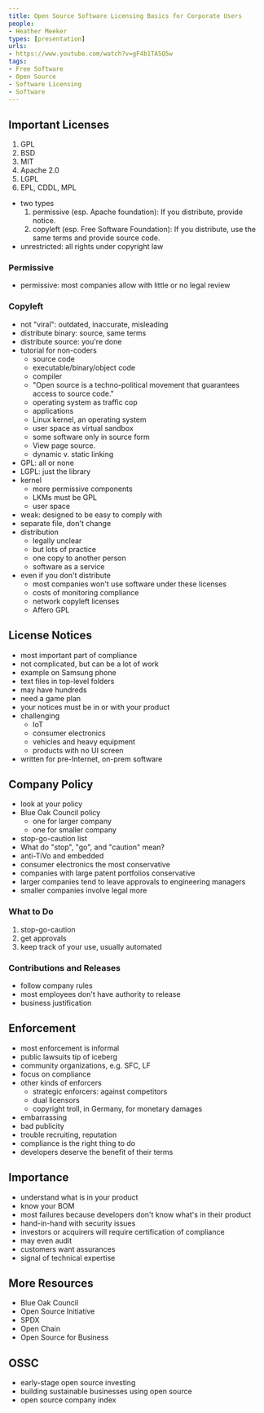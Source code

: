 ```yaml
---
title: Open Source Software Licensing Basics for Corporate Users
people:
- Heather Meeker
types: [presentation]
urls:
- https://www.youtube.com/watch?v=gF4b1TA5Q5w
tags:
- Free Software
- Open Source
- Software Licensing
- Software
---
```


## Important Licenses
1.  GPL
2.  BSD
3.  MIT
4.  Apache 2.0
5.  LGPL
6.  EPL, CDDL, MPL

- two types
  1.  permissive (esp. Apache foundation): If you distribute, provide notice.
  2.  copyleft (esp. Free Software Foundation):  If you distribute, use the same terms and provide source code.
- unrestricted: all rights under copyright law

### Permissive
- permissive: most companies allow with little or no legal review

### Copyleft
- not "viral": outdated, inaccurate, misleading
- distribute binary: source, same terms
- distribute source: you're done
- tutorial for non-coders
  - source code
  - executable/binary/object code
  - compiler
  - "Open source is a techno-political movement that guarantees access to source code."
  - operating system as traffic cop
  - applications
  - Linux kernel, an operating system
  - user space as virtual sandbox
  - some software only in source form
  - View page source.
  - dynamic v. static linking
- GPL: all or none
- LGPL: just the library
- kernel
  - more permissive components
  - LKMs must be GPL
  - user space
- weak: designed to be easy to comply with
- separate file, don't change
- distribution
  - legally unclear
  - but lots of practice
  - one copy to another person
  - software as a service
- even if you don't distribute
  - most companies won't use software under these licenses
  - costs of monitoring compliance
  - network copyleft licenses
  - Affero GPL

## License Notices
- most important part of compliance
- not complicated, but can be a lot of work
- example on Samsung phone
- text files in top-level folders
- may have hundreds
- need a game plan
- your notices must be in or with your product
- challenging
  - IoT
  - consumer electronics
  - vehicles and heavy equipment
  - products with no UI screen
- written for pre-Internet, on-prem software

## Company Policy
- look at your policy
- Blue Oak Council policy
  - one for larger company
  - one for smaller company
- stop-go-caution list
- What do "stop", "go", and "caution" mean?
- anti-TiVo and embedded
- consumer electronics the most conservative
- companies with large patent portfolios conservative
- larger companies tend to leave approvals to engineering managers
- smaller companies involve legal more

### What to Do
1.  stop-go-caution
2.  get approvals
3.  keep track of your use, usually automated

### Contributions and Releases
- follow company rules
- most employees don't have authority to release
- business justification

## Enforcement
- most enforcement is informal
- public lawsuits tip of iceberg
- community organizations, e.g. SFC, LF
- focus on compliance
- other kinds of enforcers
  - strategic enforcers: against competitors
  - dual licensors
  - copyright troll, in Germany, for monetary damages
- embarrassing
- bad publicity
- trouble recruiting, reputation
- compliance is the right thing to do
- developers deserve the benefit of their terms

## Importance
- understand what is in your product
- know your BOM
- most failures because developers don't know what's in their product
- hand-in-hand with security issues
- investors or acquirers will require certification of compliance
- may even audit
- customers want assurances
- signal of technical expertise

## More Resources
- Blue Oak Council
- Open Source Initiative
- SPDX
- Open Chain
- Open Source for Business

## OSSC
- early-stage open source investing
- building sustainable businesses using open source
- open source company index
